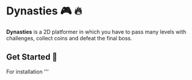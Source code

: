 # Dynasties 🎮 🔥 
**Dynasties** is a 2D platformer in which you have to pass many levels with challenges, collect coins and defeat the final boss.

## Get Started 🚀  

For installation '''  
